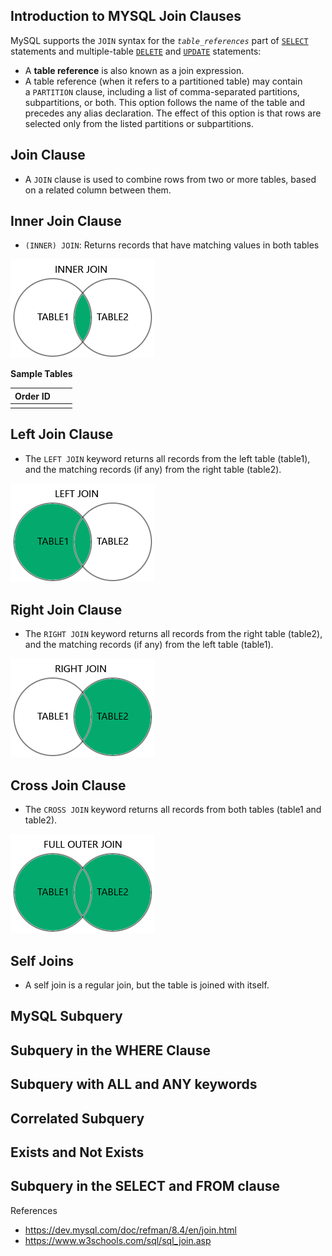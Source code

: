 
## Introduction to  MYSQL Join Clauses

MySQL supports the `JOIN` syntax for the _`table_references`_ part of [`SELECT`](https://dev.mysql.com/doc/refman/8.4/en/select.html "15.2.13 SELECT Statement") statements and multiple-table [`DELETE`](https://dev.mysql.com/doc/refman/8.4/en/delete.html "15.2.2 DELETE Statement") and [`UPDATE`](https://dev.mysql.com/doc/refman/8.4/en/update.html "15.2.17 UPDATE Statement") statements:

- A **table reference** is also known as a join expression.
- A table reference (when it refers to a partitioned table) may contain a `PARTITION` clause, including a list of comma-separated partitions, subpartitions, or both. This option follows the name of the table and precedes any alias declaration. The effect of this option is that rows are selected only from the listed partitions or subpartitions.

## Join Clause
- A `JOIN` clause is used to combine rows from two or more tables, based on a related column between them.

## Inner Join Clause

 - `(INNER) JOIN`: Returns records that have matching values in both tables

[<img src="images/inner-join.png" />](inner-join.png)

**Sample Tables**

| Order ID |     |     |
| -------- | --- | --- |
|          |     |     |

## Left Join Clause

 - The `LEFT JOIN` keyword returns all records from the left table (table1), and the matching records (if any) from the right table (table2).

[<img src="images/left-join.png" />](left-join.png)
## Right Join Clause

- The `RIGHT JOIN` keyword returns all records from the right table (table2), and the matching records (if any) from the left table (table1).

[<img src="images/right-join.png" />](right-join.png)

## Cross Join Clause

- The `CROSS JOIN` keyword returns all records from both tables (table1 and table2).

[<img src="images/full-outer-join.png" />](full-outer-join.png)

## Self Joins

- A self join is a regular join, but the table is joined with itself.

## MySQL Subquery



## Subquery in the WHERE Clause



## Subquery with ALL and ANY keywords



## Correlated Subquery



## Exists and Not Exists



## Subquery in the SELECT and FROM clause



References
- https://dev.mysql.com/doc/refman/8.4/en/join.html
- https://www.w3schools.com/sql/sql_join.asp





